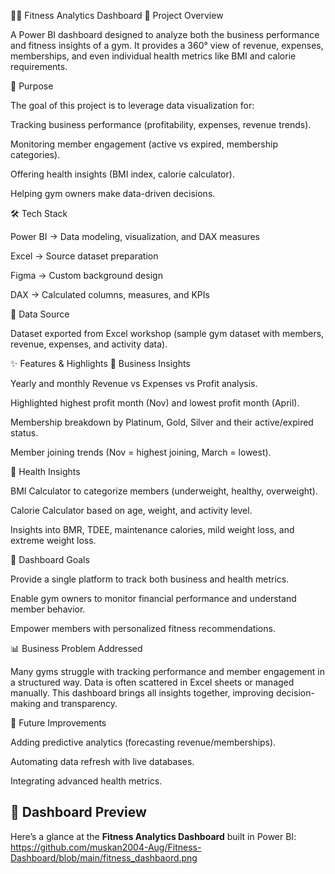 🏋️‍♂️ Fitness Analytics Dashboard
📌 Project Overview

A Power BI dashboard designed to analyze both the business performance and fitness insights of a gym. It provides a 360° view of revenue, expenses, memberships, and even individual health metrics like BMI and calorie requirements.

🎯 Purpose

The goal of this project is to leverage data visualization for:

Tracking business performance (profitability, expenses, revenue trends).

Monitoring member engagement (active vs expired, membership categories).

Offering health insights (BMI index, calorie calculator).

Helping gym owners make data-driven decisions.

🛠️ Tech Stack

Power BI → Data modeling, visualization, and DAX measures

Excel → Source dataset preparation

Figma → Custom background design

DAX → Calculated columns, measures, and KPIs

📂 Data Source

Dataset exported from Excel workshop (sample gym dataset with members, revenue, expenses, and activity data).

✨ Features & Highlights
🔹 Business Insights

Yearly and monthly Revenue vs Expenses vs Profit analysis.

Highlighted highest profit month (Nov) and lowest profit month (April).

Membership breakdown by Platinum, Gold, Silver and their active/expired status.

Member joining trends (Nov = highest joining, March = lowest).

🔹 Health Insights

BMI Calculator to categorize members (underweight, healthy, overweight).

Calorie Calculator based on age, weight, and activity level.

Insights into BMR, TDEE, maintenance calories, mild weight loss, and extreme weight loss.

🔹 Dashboard Goals

Provide a single platform to track both business and health metrics.

Enable gym owners to monitor financial performance and understand member behavior.

Empower members with personalized fitness recommendations.

📊 Business Problem Addressed

Many gyms struggle with tracking performance and member engagement in a structured way. Data is often scattered in Excel sheets or managed manually. This dashboard brings all insights together, improving decision-making and transparency.

🚀 Future Improvements

Adding predictive analytics (forecasting revenue/memberships).

Automating data refresh with live databases.

Integrating advanced health metrics.

## 📸 Dashboard Preview  
Here’s a glance at the **Fitness Analytics Dashboard** built in Power BI:
https://github.com/muskan2004-Aug/Fitness-Dashboard/blob/main/fitness_dashbaord.png
